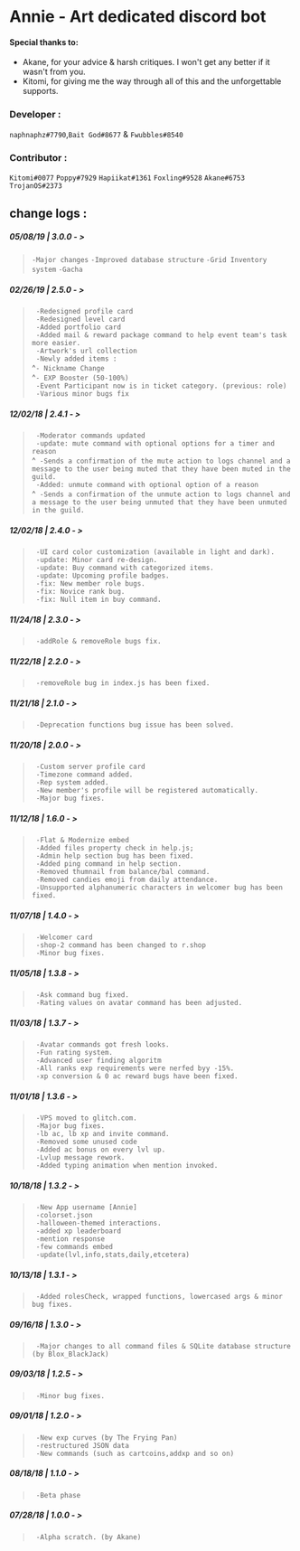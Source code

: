 # Annie - Art dedicated discord bot

#### Special thanks to: 
- Akane, for your advice & harsh critiques. I won't get any better if it wasn't from you.
- Kitomi, for giving me the way through all of this and the unforgettable supports.

### **Developer** :
`naphnaphz#7790`,`Bait God#8677` & `Fwubbles#8540`

### **Contributor** :

`Kitomi#0077`
`Poppy#7929`
`Hapiikat#1361`
`Foxling#9528`
`Akane#6753`
`TrojanOS#2373`
	 
## **change logs** :

##### **05/08/19 | 3.0.0 - >** 

   >` -Major changes `
   >` -Improved database structure `
   >` -Grid Inventory system `
   >` -Gacha `


##### **02/26/19 | 2.5.0 - >** 

   >`  -Redesigned profile card  `   
   >`  -Redesigned level card  `  
   >`  -Added portfolio card  `  
   >`  -Added mail & reward package command to help event team's task more easier.  `     
   >`  -Artwork's url collection  `    
   >`  -Newly added items :  `    
   			 ^` - Nickname Change  `  
   			 ^` - EXP Booster (50-100%)  `    
   >`  -Event Participant now is in ticket category. (previous: role)  `    			
   >`  -Various minor bugs fix  `    

##### **12/02/18 | 2.4.1 - >** 

   >` -Moderator commands updated`  
   >` -update: mute command with optional options for a timer and reason`  
   ^` -Sends a confirmation of the mute action to logs channel and a message to the user being muted that they have been muted in the guild.`  
   >` -Added: unmute command with optional option of a reason`  
   ^` -Sends a confirmation of the unmute action to logs channel and a message to the user being unmuted that they have been unmuted in the guild.`  
	
##### **12/02/18 | 2.4.0 - >** 

   >` -UI card color customization (available in light and dark).`  
   >` -update: Minor card re-design.`  
   >` -update: Buy command with categorized items.`  
   >` -update: Upcoming profile badges.`  
   >` -fix: New member role bugs.`  
   >` -fix: Novice rank bug.`  
   >` -fix: Null item in buy command.`  

##### **11/24/18 | 2.3.0 - >** 

   >` -addRole & removeRole bugs fix.`
   
##### **11/22/18 | 2.2.0 - >** 

   >` -removeRole bug in index.js has been fixed.`
  
##### **11/21/18 | 2.1.0 - >** 

   >` -Deprecation functions bug issue has been solved.`
  
##### **11/20/18 | 2.0.0 - >** 

   >` -Custom server profile card`  
   >` -Timezone command added.`  
   >` -Rep system added.`  
   >` -New member's profile will be registered automatically.`  
   >` -Major bug fixes.`

##### **11/12/18 | 1.6.0 - >**

   >` -Flat & Modernize embed`  
   >` -Added files property check in help.js;`  
   >` -Admin help section bug has been fixed.`  
   >` -Added ping command in help section.`  
   >` -Removed thumnail from balance/bal command.`  
   >` -Removed candies emoji from daily attendance.`  
   >` -Unsupported alphanumeric characters in welcomer bug has been fixed.`

##### **11/07/18 | 1.4.0 - >**

   >` -Welcomer card`  
   >` -shop-2 command has been changed to r.shop`  
   >` -Minor bug fixes.`  

##### **11/05/18 | 1.3.8 - >** 

   >` -Ask command bug fixed.`  
   >` -Rating values on avatar command has been adjusted.`

##### **11/03/18 | 1.3.7 - >** 

   >` -Avatar commands got fresh looks.`  
   >` -Fun rating system.`  
   >` -Advanced user finding algoritm`  
   >` -All ranks exp requirements were nerfed byy -15%.`  
   >` -xp conversion & 0 ac reward bugs have been fixed.`

##### **11/01/18 | 1.3.6 - >** 

   >` -VPS moved to glitch.com.`  
   >` -Major bug fixes.`  
   >` -lb ac, lb xp and invite command.`  
   >` -Removed some unused code`  
   >` -Added ac bonus on every lvl up.`  
   >` -Lvlup message rework.`  
   >` -Added typing animation when mention invoked.`

##### **10/18/18 | 1.3.2 - >**

   >` -New App username [Annie]`  
   >` -colorset.json`  
   >` -halloween-themed interactions.`  
   >` -added xp leaderboard`  
   >` -mention response`  
   >` -few commands embed`  
   >` -update(lvl,info,stats,daily,etcetera)`  
   
##### **10/13/18 | 1.3.1 -** > 

   >` -Added rolesCheck, wrapped functions, lowercased args & minor bug fixes.`

##### **09/16/18 | 1.3.0 - >**

   >` -Major changes to all command files & SQLite database structure (by Blox_BlackJack)`

##### **09/03/18 | 1.2.5 - >**

   >` -Minor bug fixes.`

##### **09/01/18 | 1.2.0 - >** 

   >` -New exp curves (by The Frying Pan)`  
   >` -restructured JSON data`  
   >` -New commands (such as cartcoins,addxp and so on)`  

##### **08/18/18 | 1.1.0 - >**

   >` -Beta phase`

##### **07/28/18 | 1.0.0 - >**

   >` -Alpha scratch. (by Akane)`

